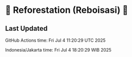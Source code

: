
# 🌳 Reforestation (Reboisasi) 🌲

## Last Updated

GitHub Actions time: Fri Jul  4 11:20:29 UTC 2025

Indonesia/Jakarta time: Fri Jul  4 18:20:29 WIB 2025
